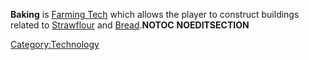 **Baking** is [Farming Tech](Farming_Tech.md "wikilink") which allows the
player to construct buildings related to
[Strawflour](Strawflour.md "wikilink") and
[Bread](Bread.md "wikilink").__NOTOC__ __NOEDITSECTION__

[Category:Technology](Category:Technology "wikilink")